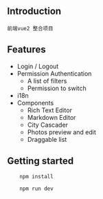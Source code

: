 <!--
 * @Date: 2021-11-18 10:05:14
 * @LastEditors: zbx
 * @LastEditTime: 2025-03-04 13:26:54
 * @FilePath: \management\README.md
-->
## Introduction

    前端vue2 整合项目

## Features

- Login / Logout
- Permission Authentication
    - A list of filters
    - Permission to switch
- i18n
- Components
    - Rich Text Editor
    - Markdown Editor
    - City Cascader
    - Photos preview and edit
    - Draggable list

## Getting started
```bush
    npm install

    npm run dev
```
